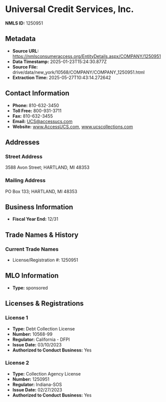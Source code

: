 # Universal Credit Services, Inc.

**NMLS ID:** 1250951

## Metadata
- **Source URL:** https://nmlsconsumeraccess.org/EntityDetails.aspx/COMPANY/1250951
- **Data Timestamp:** 2025-01-23T15:24:30.877Z
- **Source File:** drive/data/new_york/10568/COMPANY/COMPANY_1250951.html
- **Extraction Time:** 2025-05-27T10:43:14.272642

## Contact Information
- **Phone:** 810-632-3450
- **Toll Free:** 800-931-3711
- **Fax:** 810-632-3455
- **Email:** UCS@accessucs.com
- **Website:** www.AccessUCS.com, www.ucscollections.com

## Addresses
### Street Address
3588 Avon Street; HARTLAND, MI 48353

### Mailing Address
PO Box 133; HARTLAND, MI 48353

## Business Information
- **Fiscal Year End:** 12/31

## Trade Names & History
### Current Trade Names
- License/Registration #: 1250951

## MLO Information
- **Type:** sponsored

## Licenses & Registrations

### License 1
- **Type:** Debt Collection License
- **Number:** 10568-99
- **Regulator:** California - DFPI
- **Issue Date:** 03/10/2023
- **Authorized to Conduct Business:** Yes

### License 2
- **Type:** Collection Agency License
- **Number:** 1250951
- **Regulator:** Indiana-SOS
- **Issue Date:** 02/27/2023
- **Authorized to Conduct Business:** Yes
